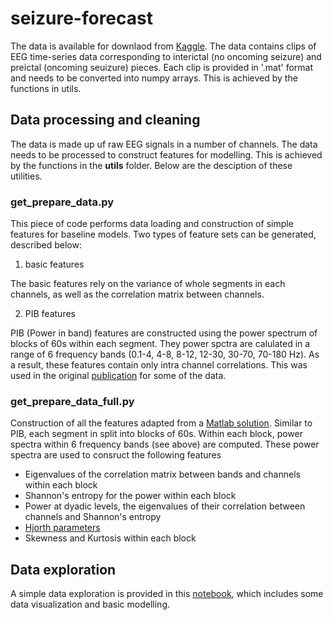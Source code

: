 # seizure-forecast

The data is available for downlaod from [Kaggle](https://www.kaggle.com/c/seizure-prediction/data). The data contains
clips of EEG time-series data corresponding to interictal (no oncoming seizure) and preictal (oncoming seuizure) pieces. 
Each clip is provided in '.mat' format and needs to be converted into numpy arrays. This is achieved by the functions in 
utils.

## Data processing and cleaning
The data is made up uf raw EEG signals in a number of channels. The data needs to 
be processed to construct features for modelling. This is achieved by the functions in the **utils** folder. 
Below are the desciption of these utilities. 

### **get_prepare_data.py**

This piece of code performs data loading and construction of simple features for baseline models. Two types of feature
sets can be generated, described below:

1. basic features

The basic features rely on the variance of whole segments in each channels, as well as the correlation matrix between channels.

2. PIB features

PIB (Power in band) features are constructed using the power spectrum of blocks of 60s within each segment. They power spctra 
are calulated in a range of 6 frequency bands (0.1-4, 4-8, 8-12, 12-30, 30-70, 70-180 Hz). As a result, these features
contain only intra channel correlations. This was used in the original [publication](https://doi.org/10.1371/journal.pone.0081920) for some of the data.  

### **get_prepare_data_full.py**

Construction of all the features adapted from a [Matlab solution](https://github.com/drewabbot/kaggle-seizure-prediction). Similar to PIB, 
each segment in split into blocks of 60s. Within each block, power spectra within 6 frequency bands (see above) are computed. These power
spectra are used to consruct the following features

* Eigenvalues of the correlation matrix between bands and channels within each block
* Shannon's entropy for the power within each block
* Power at dyadic levels, the eigenvalues of their correlation between channels and Shannon's entropy
* [Hjorth parameters](https://en.wikipedia.org/wiki/Hjorth_parameters)
* Skewness and Kurtosis within each block

## Data exploration
A simple data exploration is provided in this [notebook](https://github.com/bhimmetoglu/seizure-forecast/blob/master/explore.ipynb),
which includes some data visualization and basic modelling.

